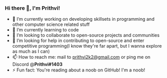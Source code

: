 ### Hi there 👋, I'm Prithvi!

<!--
**prithvi2k2/prithvi2k2** is a ✨ _special_ ✨ repository because its `README.md` (this file) appears on your GitHub profile.

Here are some ideas to get you started:
-->
- 🔭 I’m currently working on developing skillsets in programming and other computer science related stuff
- 🌱 I’m currently learning to code
- 👯 I’m looking to collaborate to open-source projects and communities
- 🤔 I’m looking for help in contributing to open-source and enter competitive programming(I know they're far apart, but I wanna explore as much as I can)
- 📫 How to reach me: mail to prithvi2k2@gmail.com or ping me on Discord @**Prithvi#1403**
- ⚡ Fun fact: You're reading about a noob on GitHub! I'm a noob!
